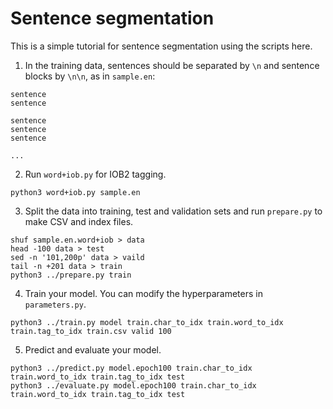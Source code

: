 # Sentence segmentation

This is a simple tutorial for sentence segmentation using the scripts here.

1. In the training data, sentences should be separated by `\n` and sentence blocks by `\n\n`, as in `sample.en`:

```
sentence
sentence

sentence
sentence
sentence

...
```

2. Run `word+iob.py` for IOB2 tagging.

```
python3 word+iob.py sample.en
```

3. Split the data into training, test and validation sets and run `prepare.py` to make CSV and index files.

```
shuf sample.en.word+iob > data
head -100 data > test
sed -n '101,200p' data > vaild
tail -n +201 data > train
python3 ../prepare.py train
```

4. Train your model. You can modify the hyperparameters in `parameters.py`.

```
python3 ../train.py model train.char_to_idx train.word_to_idx train.tag_to_idx train.csv valid 100
```

5. Predict and evaluate your model.

```
python3 ../predict.py model.epoch100 train.char_to_idx train.word_to_idx train.tag_to_idx test
python3 ../evaluate.py model.epoch100 train.char_to_idx train.word_to_idx train.tag_to_idx test
```
